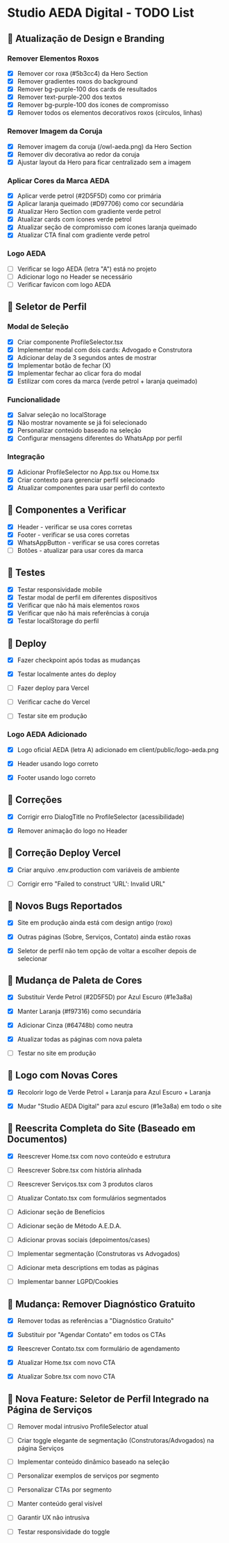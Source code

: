 # Studio AEDA Digital - TODO List

## 🎨 Atualização de Design e Branding

### Remover Elementos Roxos
- [x] Remover cor roxa (#5b3cc4) da Hero Section
- [x] Remover gradientes roxos do background
- [x] Remover bg-purple-100 dos cards de resultados
- [x] Remover text-purple-200 dos textos
- [x] Remover bg-purple-100 dos ícones de compromisso
- [x] Remover todos os elementos decorativos roxos (círculos, linhas)

### Remover Imagem da Coruja
- [x] Remover imagem da coruja (/owl-aeda.png) da Hero Section
- [x] Remover div decorativa ao redor da coruja
- [x] Ajustar layout da Hero para ficar centralizado sem a imagem

### Aplicar Cores da Marca AEDA
- [x] Aplicar verde petrol (#2D5F5D) como cor primária
- [x] Aplicar laranja queimado (#D97706) como cor secundária
- [x] Atualizar Hero Section com gradiente verde petrol
- [x] Atualizar cards com ícones verde petrol
- [x] Atualizar seção de compromisso com ícones laranja queimado
- [x] Atualizar CTA final com gradiente verde petrol

### Logo AEDA
- [ ] Verificar se logo AEDA (letra "A") está no projeto
- [ ] Adicionar logo no Header se necessário
- [ ] Verificar favicon com logo AEDA

## 🎯 Seletor de Perfil

### Modal de Seleção
- [x] Criar componente ProfileSelector.tsx
- [x] Implementar modal com dois cards: Advogado e Construtora
- [x] Adicionar delay de 3 segundos antes de mostrar
- [x] Implementar botão de fechar (X)
- [x] Implementar fechar ao clicar fora do modal
- [x] Estilizar com cores da marca (verde petrol + laranja queimado)

### Funcionalidade
- [x] Salvar seleção no localStorage
- [x] Não mostrar novamente se já foi selecionado
- [x] Personalizar conteúdo baseado na seleção
- [x] Configurar mensagens diferentes do WhatsApp por perfil

### Integração
- [x] Adicionar ProfileSelector no App.tsx ou Home.tsx
- [x] Criar contexto para gerenciar perfil selecionado
- [x] Atualizar componentes para usar perfil do contexto

## 📱 Componentes a Verificar
- [x] Header - verificar se usa cores corretas
- [x] Footer - verificar se usa cores corretas
- [x] WhatsAppButton - verificar se usa cores corretas
- [ ] Botões - atualizar para usar cores da marca

## 🧪 Testes
- [x] Testar responsividade mobile
- [x] Testar modal de perfil em diferentes dispositivos
- [x] Verificar que não há mais elementos roxos
- [x] Verificar que não há mais referências à coruja
- [x] Testar localStorage do perfil

## 🚀 Deploy
- [x] Fazer checkpoint após todas as mudanças
- [x] Testar localmente antes do deploy
- [ ] Fazer deploy para Vercel
- [ ] Verificar cache do Vercel
- [ ] Testar site em produção



### Logo AEDA Adicionado
- [x] Logo oficial AEDA (letra A) adicionado em client/public/logo-aeda.png
- [x] Header usando logo correto
- [x] Footer usando logo correto




## 🐛 Correções
- [x] Corrigir erro DialogTitle no ProfileSelector (acessibilidade)
- [x] Remover animação do logo no Header



## 🔧 Correção Deploy Vercel
- [x] Criar arquivo .env.production com variáveis de ambiente
- [ ] Corrigir erro "Failed to construct 'URL': Invalid URL"



## 🐛 Novos Bugs Reportados
- [x] Site em produção ainda está com design antigo (roxo)
- [x] Outras páginas (Sobre, Serviços, Contato) ainda estão roxas
- [x] Seletor de perfil não tem opção de voltar a escolher depois de selecionar




## 🎨 Mudança de Paleta de Cores
- [x] Substituir Verde Petrol (#2D5F5D) por Azul Escuro (#1e3a8a)
- [x] Manter Laranja (#f97316) como secundária
- [x] Adicionar Cinza (#64748b) como neutra
- [x] Atualizar todas as páginas com nova paleta
- [ ] Testar no site em produção




## 🎨 Logo com Novas Cores
- [x] Recolorir logo de Verde Petrol + Laranja para Azul Escuro + Laranja



- [x] Mudar "Studio AEDA Digital" para azul escuro (#1e3a8a) em todo o site




## 🔄 Reescrita Completa do Site (Baseado em Documentos)
- [x] Reescrever Home.tsx com novo conteúdo e estrutura
- [ ] Reescrever Sobre.tsx com história alinhada
- [ ] Reescrever Serviços.tsx com 3 produtos claros
- [ ] Atualizar Contato.tsx com formulários segmentados
- [ ] Adicionar seção de Benefícios
- [ ] Adicionar seção de Método A.E.D.A.
- [ ] Adicionar provas sociais (depoimentos/cases)
- [ ] Implementar segmentação (Construtoras vs Advogados)
- [ ] Adicionar meta descriptions em todas as páginas
- [ ] Implementar banner LGPD/Cookies




## 🔄 Mudança: Remover Diagnóstico Gratuito
- [x] Remover todas as referências a "Diagnóstico Gratuito"
- [x] Substituir por "Agendar Contato" em todos os CTAs
- [x] Reescrever Contato.tsx com formulário de agendamento
- [x] Atualizar Home.tsx com novo CTA
- [x] Atualizar Sobre.tsx com novo CTA




## 🎯 Nova Feature: Seletor de Perfil Integrado na Página de Serviços
- [ ] Remover modal intrusivo ProfileSelector atual
- [ ] Criar toggle elegante de segmentação (Construtoras/Advogados) na página Serviços
- [ ] Implementar conteúdo dinâmico baseado na seleção
- [ ] Personalizar exemplos de serviços por segmento
- [ ] Personalizar CTAs por segmento
- [ ] Manter conteúdo geral visível
- [ ] Garantir UX não intrusiva
- [ ] Testar responsividade do toggle

